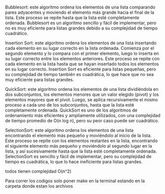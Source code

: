 Bubblesort: este algoritmo ordena los elementos de una lista comparando pares adyacentes y moviendo el elemento
más grande hacia el final de la lista. Este proceso se repite hasta que la lista esté completamente ordenada.
Bubblesort es un algoritmo sencillo y fácil de implementar, pero no es muy eficiente para listas grandes debido a
su complejidad de tiempo cuadrático.

Insertion Sort: este algoritmo ordena los elementos de una lista insertando cada elemento en su lugar correcto en la lista ordenada. 
Comienza por el segundo elemento y lo compara con el primer elemento, luego lo inserta en su lugar correcto entre los elementos anteriores. 
Este proceso se repite con cada elemento en la lista hasta que se hayan insertado todos los elementos en su lugar correcto. Insertion Sort es 
eficiente para listas pequeñas, pero su complejidad de tiempo también es cuadrática, lo que hace que no sea muy eficiente para listas grandes.

QuickSort: este algoritmo ordena los elementos de una lista dividiéndola en dos subconjuntos, los elementos menores que un valor elegido (pivot)
y los elementos mayores que el pivot. Luego, se aplica recursivamente el mismo proceso a cada uno de los subconjuntos, hasta que la lista esté completamente ordenada.
QuickSort es uno de los algoritmos de ordenamiento más eficientes y ampliamente utilizados, con una complejidad de tiempo promedio
de O(n log n), pero su peor caso puede ser cuadrático.

SelectionSort: este algoritmo ordena los elementos de una lista encontrando el elemento más pequeño y moviéndolo al inicio de la lista. 
Este proceso se repite con los elementos restantes en la lista, encontrando el siguiente elemento más pequeño y moviéndolo al segundo lugar en la lista, 
y así sucesivamente hasta que la lista esté completamente ordenada. SelectionSort es sencillo y fácil de implementar, pero su complejidad de tiempo es cuadrática, 
lo que lo hace ineficiente para listas grandes.

todos tienen complejidad O(n^2)

Para correr los codigos solo poner make en la terminal estando en la carpeta donde estan los archivos
